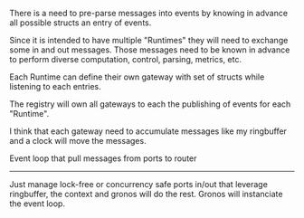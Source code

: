 There is a need to pre-parse messages into events by knowing in advance all possible structs an entry of events.

Since it is intended to have multiple "Runtimes" they will need to exchange some in and out messages. Those messages need to be known in advance to perform diverse computation, control, parsing, metrics, etc.

Each Runtime can define their own gateway with set of structs while listening to each entries. 

The registry will own all gateways to each the publishing of events for each "Runtime".

I think that each gateway need to accumulate messages like my ringbuffer and a clock will move the messages.


Event loop that pull messages from ports to router

---

Just manage lock-free or concurrency safe ports in/out that leverage ringbuffer, the context and gronos will do the rest. Gronos will instanciate the event loop.


